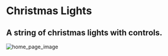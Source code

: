 # Christmas Lights
## A string of christmas lights with controls.

![home_page_image](https://user-images.githubusercontent.com/91220294/146096517-bf1244b4-4836-4d4f-a4c0-d3db3df915c9.PNG)
